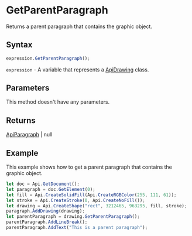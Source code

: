 # GetParentParagraph

Returns a parent paragraph that contains the graphic object.

## Syntax

```javascript
expression.GetParentParagraph();
```

`expression` - A variable that represents a [ApiDrawing](../ApiDrawing.md) class.

## Parameters

This method doesn't have any parameters.

## Returns

[ApiParagraph](../../ApiParagraph/ApiParagraph.md) \| null

## Example

This example shows how to get a parent paragraph that contains the graphic object.

```javascript editor-
let doc = Api.GetDocument();
let paragraph = doc.GetElement(0);
let fill = Api.CreateSolidFill(Api.CreateRGBColor(255, 111, 61));
let stroke = Api.CreateStroke(0, Api.CreateNoFill());
let drawing = Api.CreateShape("rect", 3212465, 963295, fill, stroke);
paragraph.AddDrawing(drawing);
let parentParagraph = drawing.GetParentParagraph();
parentParagraph.AddLineBreak();
parentParagraph.AddText("This is a parent paragraph");
```
